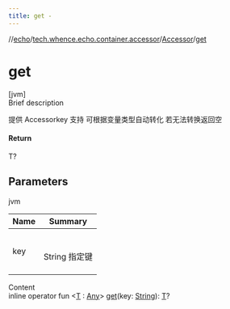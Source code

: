 ```yaml
---
title: get -
---
```

//[echo](../../index.md)/[tech.whence.echo.container.accessor](../index.md)/[Accessor](index.md)/[get](get.md)



# get  
[jvm]  
Brief description  


提供 Accessorkey 支持 可根据变量类型自动转化 若无法转换返回空



#### Return  


T?



## Parameters  
  
jvm  
  
|  Name|  Summary| 
|---|---|
| key| <br><br>String 指定键<br><br>
  
  
Content  
inline operator fun <[T](get.md) : [Any](https://kotlinlang.org/api/latest/jvm/stdlib/kotlin/-any/index.html)> [get](get.md)(key: [String](https://kotlinlang.org/api/latest/jvm/stdlib/kotlin/-string/index.html)): [T](get.md)?  



